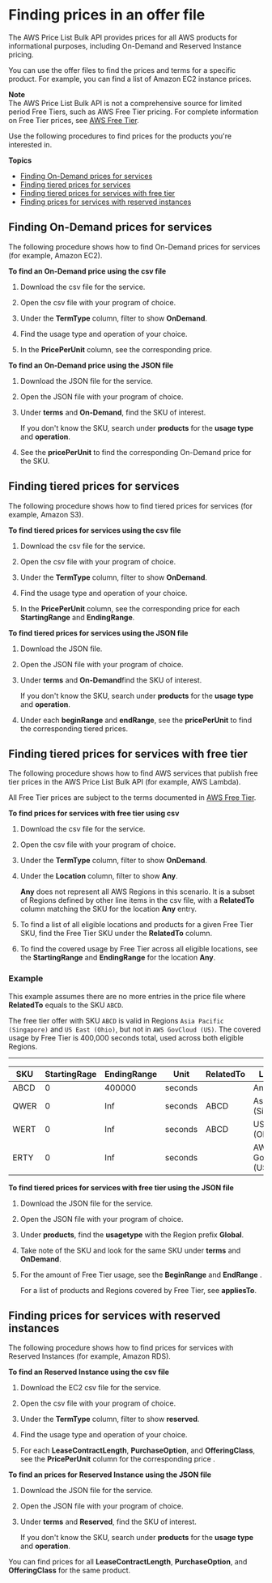 # Finding prices in an offer file<a name="procedures"></a>

The AWS Price List Bulk API provides prices for all AWS products for informational purposes, including On\-Demand and Reserved Instance pricing\.

You can use the offer files to find the prices and terms for a specific product\. For example, you can find a list of Amazon EC2 instance prices\.

**Note**  
The AWS Price List Bulk API is not a comprehensive source for limited period Free Tiers, such as AWS Free Tier pricing\. For complete information on Free Tier prices, see [AWS Free Tier](https://aws.amazon.com/free/)\.

Use the following procedures to find prices for the products you're interested in\.

**Topics**
+ [Finding On\-Demand prices for services](#Ondemand-price-ec2)
+ [Finding tiered prices for services](#tiered-price)
+ [Finding tiered prices for services with free tier](#tiered-price-free)
+ [Finding prices for services with reserved instances](#price-ri)

## Finding On\-Demand prices for services<a name="Ondemand-price-ec2"></a>

The following procedure shows how to find On\-Demand prices for services \(for example, Amazon EC2\)\.<a name="ec2-csv-procedure"></a>

**To find an On\-Demand price using the csv file**

1. Download the csv file for the service\.

1. Open the csv file with your program of choice\.

1. Under the **TermType** column, filter to show **OnDemand**\.

1. Find the usage type and operation of your choice\.

1. In the **PricePerUnit** column, see the corresponding price\.<a name="ec2-json-procedure"></a>

**To find an On\-Demand price using the JSON file**

1. Download the JSON file for the service\.

1. Open the JSON file with your program of choice\.

1. Under **terms** and **On\-Demand**, find the SKU of interest\.

   If you don't know the SKU, search under **products** for the **usage type** and **operation**\.

1. See the **pricePerUnit** to find the corresponding On\-Demand price for the SKU\.

## Finding tiered prices for services<a name="tiered-price"></a>

The following procedure shows how to find tiered prices for services \(for example, Amazon S3\)\.<a name="S3-csv-procedure"></a>

**To find tiered prices for services using the csv file**

1. Download the csv file for the service\.

1. Open the csv file with your program of choice\.

1. Under the **TermType** column, filter to show **OnDemand**\.

1. Find the usage type and operation of your choice\.

1. In the **PricePerUnit** column, see the corresponding price for each **StartingRange** and **EndingRange**\.<a name="S3-json-procedure"></a>

**To find tiered prices for services using the JSON file**

1. Download the JSON file\.

1. Open the JSON file with your program of choice\.

1. Under **terms** and **On\-Demand**find the SKU of interest\.

   If you don't know the SKU, search under **products** for the **usage type** and **operation**\.

1. Under each **beginRange** and **endRange**, see the **pricePerUnit** to find the corresponding tiered prices\.

## Finding tiered prices for services with free tier<a name="tiered-price-free"></a>

The following procedure shows how to find AWS services that publish free tier prices in the AWS Price List Bulk API \(for example, AWS Lambda\)\.

All Free Tier prices are subject to the terms documented in [AWS Free Tier](https://aws.amazon.com/free/)\.<a name="Lambda-csv-procedure"></a>

**To find prices for services with free tier using csv**

1. Download the csv file for the service\.

1. Open the csv file with your program of choice\.

1. Under the **TermType** column, filter to show **OnDemand**\.

1. Under the **Location** column, filter to show **Any**\.

   **Any** does not represent all AWS Regions in this scenario\. It is a subset of Regions defined by other line items in the csv file, with a **RelatedTo** column matching the SKU for the location **Any** entry\.

1. To find a list of all eligible locations and products for a given Free Tier SKU, find the Free Tier SKU under the **RelatedTo** column\.

1. To find the covered usage by Free Tier across all eligible locations, see the **StartingRange** and **EndingRange** for the location **Any**\.

### Example<a name="tiered-price-free-example"></a>

This example assumes there are no more entries in the price file where **RelatedTo** equals to the SKU `ABCD`\.

The free tier offer with SKU `ABCD` is valid in Regions `Asia Pacific (Singapore)` and `US East (Ohio)`, but not in `AWS GovCloud (US)`\. The covered usage by Free Tier is 400,000 seconds total, used across both eligible Regions\.


****  

| SKU | StartingRage | EndingRange | Unit | RelatedTo | Location | 
| --- | --- | --- | --- | --- | --- | 
| ABCD | 0 | 400000 | seconds |  | Any | 
| QWER | 0 | Inf | seconds | ABCD | Asia Pacific \(Singapore\) | 
| WERT | 0 | Inf | seconds | ABCD | US East \(Ohio\) | 
| ERTY | 0 | Inf | seconds |  | AWS GovCloud \(US\) | <a name="Lambda-json-procedure"></a>

**To find tiered prices for services with free tier using the JSON file**

1. Download the JSON file for the service\.

1. Open the JSON file with your program of choice\.

1. Under **products**, find the **usagetype** with the Region prefix **Global**\.

1. Take note of the SKU and look for the same SKU under **terms** and **OnDemand**\.

1. For the amount of Free Tier usage, see the **BeginRange** and **EndRange** \.

   For a list of products and Regions covered by Free Tier, see **appliesTo**\.

## Finding prices for services with reserved instances<a name="price-ri"></a>

The following procedure shows how to find prices for services with Reserved Instances \(for example, Amazon RDS\)\.<a name="ec2-csv-procedure"></a>

**To find an Reserved Instance using the csv file**

1. Download the EC2 csv file for the service\.

1. Open the csv file with your program of choice\.

1. Under the **TermType** column, filter to show **reserved**\.

1. Find the usage type and operation of your choice\.

1. For each **LeaseContractLength**, **PurchaseOption**, and **OfferingClass**, see the **PricePerUnit** column for the corresponding price \.<a name="ec2-json-procedure"></a>

**To find an prices for Reserved Instance using the JSON file**

1. Download the JSON file for the service\.

1. Open the JSON file with your program of choice\.

1. Under **terms** and **Reserved**, find the SKU of interest\.

   If you don't know the SKU, search under **products** for the **usage type** and **operation**\.

You can find prices for all **LeaseContractLength**, **PurchaseOption**, and **OfferingClass** for the same product\.